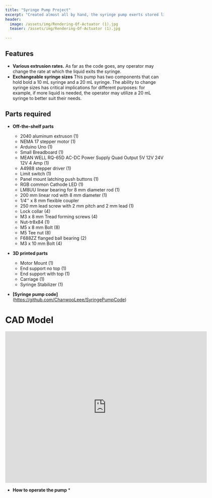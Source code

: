 ```yaml
---
title: "Syringe Pump Project"
excerpt: "Created almost all by hand, the syringe pump exerts stored liquid from 1 uL/min to 10 mL/min."
header:
  image: /assets/img/Rendering-Of-Actuator (1).jpg
  teaser: /assets/img/Rendering-Of-Actuator (1).jpg
   
---
```


## Features

* **Various extrusion rates.** As far as the code goes, any operator may change the rate at which the liquid exits the syringe.
* **Exchangeable syringe sizes** This pump has two components that can hold bold a 10 mL syringe and a 20 mL syringe. The ability to change syringe sizes has critical implications for different purposes: for example, if more liquid is needed, the operator may utilize a 20 mL syringe to better suit their needs.

## Parts required

* **Off-the-shelf parts**
  * 2040 aluminum extruson (1)
  * NEMA 17 stepper motor (1)
  * Arduino Uno (1)
  * Small Breadboard (1)
  * MEAN WELL RQ-65D AC-DC Power Supply Quad Output 5V 12V 24V 12V 4 Amp (1)
  * A4988 stepper driver (1)
  * Limit switch (1)
  * Panel mount latching push buttons (1)
  * RGB common Cathode LED (1)
  * LM8UU linear bearing for 8 mm diameter rod (1)
  * 200 mm linear rod with 8 mm diameter (1)
  * 1/4'' x 8 mm flexible coupler
  * 250 mm lead screw with 2 mm pitch and 2 mm lead (1)
  * Lock collar (4)
  * M3 x 8 mm Tread forming screws (4)
  * Nut-tr8x84 (1)
  * M5 x 8 mm Bolt (8)
  * M5 Tee nut (8)
  * F688ZZ flanged ball bearing (2)
  * M3 x 10 mm Bolt (4)
* **3D printed parts**
  * Motor Mount (1)
  * End support no top (1)
  * End support with top (1)
  * Carriage (1)
  * Syringe Stabilizer (1)

* **[Syringe pump code]**(https://github.com/ChanwooLeee/SyringePumpCode)

# CAD Model
<iframe src="https://vanderbilt643.autodesk360.com/shares/public/SH512d4QTec90decfa6e973b13afc1f0ea1e?mode=embed" width="640" height="480" allowfullscreen="true" webkitallowfullscreen="true" mozallowfullscreen="true"  frameborder="0"></iframe>

* **How to operate the pump**
  * 
